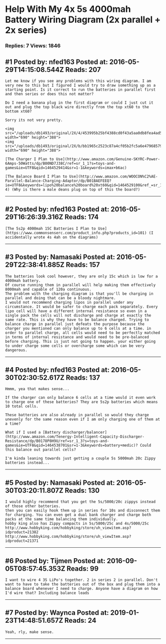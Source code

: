 # Help With My 4x 5s 4000mah Battery Wiring Diagram (2x parallel + 2x series)

### Replies: 7 Views: 1846

## \#1 Posted by: nfed163 Posted at: 2016-05-29T14:15:08.544Z Reads: 207

```
Let me know if you see any problems with this wiring diagram. I am very new to this but I figured I would try to draw something up as a starting point. Is it correct to run the batteries in parallel first and then series or does this not matter?

Do I need a banana plug in the first diagram or could I just cut it out and plug the top black wire directly from the top xt60 to the bottom xt60?

Sorry its not very pretty.

<img src="/uploads/db1493/original/2X/4/453995b25bf4388cd0f43a5aa0db8fea4ad50860.jpg" width="690" height="388">
<img src="/uploads/db1493/original/2X/b/bb1965c2523c87a4cf05b2fc5a6e479685795a77.jpg" width="690" height="388">

[The Charger I Plan to Use](http://www.amazon.com/Genuine-SKYRC-Power-6Amps-50Watts/dp/B00ND7J38C/ref=sr_1_1?s=toys-and-games&ie=UTF8&qid=1464529414&sr=1-1&keywords=imax+b6ac)

[The Balance Board I Plan to Use](http://www.amazon.com/WOOCON%C2%AE-Parallel-Balance-Charging-Adaptor/dp/B01BAEFEEQ?ie=UTF8&keywords=lipo%20balance%20board%20xt60&qid=1464529100&ref_=sr_1_4&sr=8-4) (Why is there a male deans plug on top of this the board?)
```

---
## \#2 Posted by: nfed163 Posted at: 2016-05-29T16:26:39.316Z Reads: 174

```
[The 5s2p 4000mah 15C Batteries I Plan to Use](https://www.commonsenserc.com/product_info.php?products_id=101) (I accidentally wrote 4s 4ah on the diagrams)
```

---
## \#3 Posted by: Namasaki Posted at: 2016-05-29T22:38:41.885Z Reads: 157

```
The batteries look cool however, they are only 15c which is low for a 4000mah battery.
Of course running them in parallel will help making them effectively 8000mah and capable of 120a continuous.
The problem with the charging diagram is that you'll be charging in parallel and doing that can be a bloody nightmare.
I would not recommend charging lipos in parallel under any circumstance. It would be safer to charge each pack separately. Every lipo cell will have a different internal resistance so even in a single pack the cells will not discharge and charge at exactly the same rate. This is why they have to be balance charged. Trying to balance charge in parallel just defeats the purpose because the charger you mentioned can only balance up to 6 cells at a time. in order to parallel charge, all cells would need to be perfectly matched in terms of internal resistance and would need to be pre-balanced before charging. This is just not going to happen. your either going to under charge some cells or overcharge some which can be very dangerous.
```

---
## \#4 Posted by: nfed163 Posted at: 2016-05-30T02:30:52.617Z Reads: 137

```
Hmmm, yea that makes sense...

If the charger can only balance 6 cells at a time would it even work to charge one of these batteries? They are 5s2p batteries which means 10 total cells. 

These batteries are also already in parallel so would they charge unevenly for the same reason even if I am only charging one of them at a time?

What if I used a [Battery discharger/balancer](http://www.amazon.com/Tenergy-Intelligent-Capacity-Discharger-Resistance/dp/B0178P8H9U/ref=sr_1_3?s=toys-and-games&ie=UTF8&qid=1464538701&sr=1-3&keywords=battery+medic)? Could this balance out parallel cells?

I'm kinda leaning towards just getting a couple 5s 5000mah 20c Zippy batteries instead...
```

---
## \#5 Posted by: Namasaki Posted at: 2016-05-30T03:20:11.807Z Reads: 130

```
I would highly recommend that you get the 5s/5000/20c zippys instead of those other batteries.
then you can easily hook them up in series for 10s and disconnect them for charging. You can even get a dual bank charger and charge both packs at the same time balancing them individually.
hobby king also has Zippy compacts in 5s/5800/25c and 4s/5000/25c
http://www.hobbyking.com/hobbyking/store/uh_viewitem.asp?idproduct=21382
http://www.hobbyking.com/hobbyking/store/uh_viewItem.asp?idproduct=21371
```

---
## \#6 Posted by: Tijmen Posted at: 2016-09-05T08:57:45.353Z Reads: 99

```
I want to wire 4 3S LiPo's together. 2 in series 2 in parallel. Don't want to have to take the batteries out of the box and plug them into a balance board whenever I need to charge. Anyone have a diagram on how I'd wire that? Including balance leads
```

---
## \#7 Posted by: Waynca Posted at: 2019-01-23T14:48:51.657Z Reads: 24

```
Yeah, rly, make sense.
```

---
